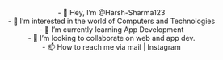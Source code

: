 <div align="center">
    - 👋 Hey, I’m @Harsh-Sharma123 <br>
    - 👀 I’m interested in the world of Computers and Technologies <br>
    - 🌱 I’m currently learning App Development <br>
    - 💞️ I’m looking to collaborate on web and app dev. <br>
    - 📫 How to reach me via mail | Instagram <br>
</div>

<br>
<br>

<br><br>

<!---
Harsh-Sharma123/Harsh-Sharma123 is a ✨ special ✨ repository because its `README.md` (this file) appears on your GitHub profile.
You can click the Preview link to take a look at your changes.
--->
